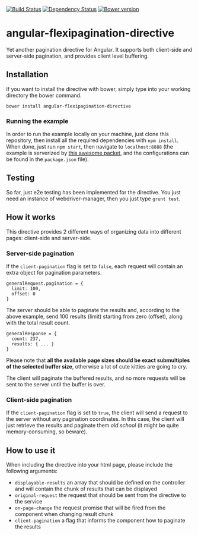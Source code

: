 [![Build Status](https://travis-ci.org/b3by/angular-flexipagination-directive.svg?branch=master)](https://travis-ci.org/b3by/angular-flexipagination-directive)
[![Dependency Status](https://gemnasium.com/b3by/angular-flexipagination-directive.svg)](https://gemnasium.com/b3by/angular-flexipagination-directive)
[![Bower version](https://badge.fury.io/bo/angular-flexipagination-directive.png)](http://badge.fury.io/bo/angular-flexipagination-directive)

# angular-flexipagination-directive
Yet another pagination directive for Angular. It supports both client-side and server-side pagination, and provides client level buffering.

## Installation
If you want to install the directive with bower, simply type into your working directory the bower command.

```
bower install angular-flexipagination-directive
```
### Running the example
In order to run the example locally on your machine, just clone this repository, then install all the required dependencies with `npm install`.
When done, just run `npm start`, then navigate to `localhost:8888` (the example is serverized by [this awesome packet](https://github.com/helloIAmPau/serve-this), and the configurations
can be found in the `package.json` file).

## Testing
So far, just e2e testing has been implemented for the directive. You just need an instance of webdriver-manager, then you just type `grunt test`.

## How it works
This directive provides 2 different ways of organizing data into different pages: client-side and server-side.

### Server-side pagination
If the `client-pagination` flag is set to `false`, each request will contain an extra object for pagination parameters.

```
generalRequest.pagination = {
  limit: 100,
  offset: 0
}
```

The server should be able to paginate the results and, according to the above example, send 100 results (limit) starting from zero (offset),
along with the total result count.

```
generalResponse = {
  count: 237,
  results: { ... }
}
```

Please note that **all the available page sizes should be exact submultiples of the selected buffer size**,
otherwise a lot of cute kitties are going to cry.

The client will paginate the buffered results, and no more requests will be sent to the server until the buffer is over.

### Client-side pagination
If the `client-pagination` flag is set to `true`, the client will send a request to the server without any pagination coordinates.
In this case, the client will just retrieve the results and paginate them *old school* (it might be quite memory-consuming, so beware).

## How to use it
When including the directive into your html page, please include the following arguments:

* `displayable-results` an array that should be defined on the controller and will contain the chunk of results that can be displayed
* `original-request` the request that should be sent from the directive to the service
* `on-page-change` the request promise that will be fired from the component when changing result chunk
* `client-pagination` a flag that informs the component how to paginate the results
